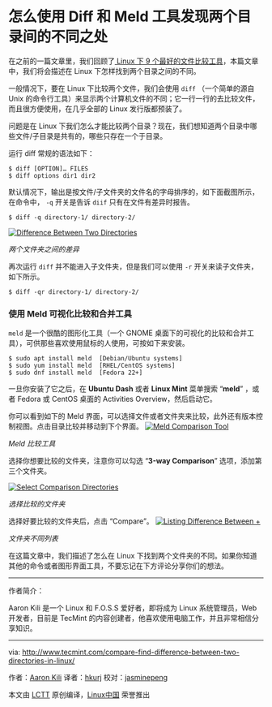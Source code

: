 怎么使用 Diff 和 Meld 工具发现两个目录间的不同之处
============================================================

在之前的一篇文章里，我们回顾了[ Linux 下 9 个最好的文件比较工具][1]，本篇文章中，我们将会描述在 Linux 下怎样找到两个目录之间的不同。

一般情况下，要在 Linux 下比较两个文件，我们会使用 `diff` （一个简单的源自 Unix 的命令行工具）来显示两个计算机文件的不同；它一行一行的去比较文件，而且很方便使用，在几乎全部的 Linux 发行版都预装了。

问题是在 Linux 下我们怎么才能比较两个目录？现在，我们想知道两个目录中哪些文件/子目录是共有的，哪些只存在一个于目录。

运行 diff 常规的语法如下：

```
$ diff [OPTION]… FILES
$ diff options dir1 dir2 
```

默认情况下，输出是按文件/子文件夹的文件名的字母排序的，如下面截图所示，在命令中， `-q` 开关是告诉 `diif` 只有在文件有差异时报告。

```
$ diff -q directory-1/ directory-2/
```
[
 ![Difference Between Two Directories](http://www.tecmint.com/wp-content/uploads/2017/05/Difference-Between-Two-Directories.png) 
][3]

*两个文件夹之间的差异*

再次运行 `diff` 并不能进入子文件夹，但是我们可以使用 `-r` 开关来读子文件夹，如下所示。

```
$ diff -qr directory-1/ directory-2/ 
```

### 使用 Meld 可视化比较和合并工具

`meld` 是一个很酷的图形化工具（一个 GNOME 桌面下的可视化的比较和合并工具），可供那些喜欢使用鼠标的人使用，可按如下来安装。

```
$ sudo apt install meld  [Debian/Ubuntu systems]
$ sudo yum install meld  [RHEL/CentOS systems]
$ sudo dnf install meld  [Fedora 22+]
```

一旦你安装了它之后，在 **Ubuntu Dash** 或者 **Linux Mint** 菜单搜索 “**meld**” ，或者 Fedora 或 CentOS 桌面的 Activities Overview，然后启动它。

你可以看到如下的 Meld 界面，可以选择文件或者文件夹来比较，此外还有版本控制视图。点击目录比较并移动到下个界面。
[
 ![Meld Comparison Tool](http://www.tecmint.com/wp-content/uploads/2017/05/Meld-Comparison-Tool.png) 
][4]

*Meld 比较工具*

选择你想要比较的文件夹，注意你可以勾选 “**3-way Comparison**” 选项，添加第三个文件夹。

[
 ![Select Comparison Directories](http://www.tecmint.com/wp-content/uploads/2017/05/Select-Comparison-Directories.png) 
][5]

*选择比较的文件夹*

选择好要比较的文件夹后，点击 “Compare”。
[
 ![Listing Difference Between +](http://www.tecmint.com/wp-content/uploads/2017/05/Listing-Difference-Between-Directories.png) 
][6]

*文件夹不同列表*

在这篇文章中，我们描述了怎么在 Linux 下找到两个文件夹的不同。如果你知道其他的命令或者图形界面工具，不要忘记在下方评论分享你们的想法。

--------------------------------------------------------------------------------

作者简介：

Aaron Kili 是一个 Linux 和 F.O.S.S 爱好者，即将成为 Linux 系统管理员，Web 开发者，目前是 TecMint 的内容创建者，他喜欢使用电脑工作，并且非常相信分享知识。

-------------------

via: http://www.tecmint.com/compare-find-difference-between-two-directories-in-linux/

作者：[Aaron Kili][a]
译者：[hkurj](https://github.com/hkurj)
校对：[jasminepeng](https://github.com/jasminepeng)

本文由 [LCTT](https://github.com/LCTT/TranslateProject) 原创编译，[Linux中国](https://linux.cn/) 荣誉推出

[a]:http://www.tecmint.com/author/aaronkili/
[1]:http://www.tecmint.com/best-linux-file-diff-tools-comparison/
[2]:http://www.tecmint.com/freefilesync-compare-synchronize-files-in-ubuntu/
[3]:http://www.tecmint.com/wp-content/uploads/2017/05/Difference-Between-Two-Directories.png
[4]:http://www.tecmint.com/wp-content/uploads/2017/05/Meld-Comparison-Tool.png
[5]:http://www.tecmint.com/wp-content/uploads/2017/05/Select-Comparison-Directories.png
[6]:http://www.tecmint.com/wp-content/uploads/2017/05/Listing-Difference-Between-Directories.png
[7]:http://www.tecmint.com/compare-find-difference-between-two-directories-in-linux/#
[8]:http://www.tecmint.com/compare-find-difference-between-two-directories-in-linux/#
[9]:http://www.tecmint.com/compare-find-difference-between-two-directories-in-linux/#
[10]:http://www.tecmint.com/compare-find-difference-between-two-directories-in-linux/#
[11]:http://www.tecmint.com/compare-find-difference-between-two-directories-in-linux/#comments
[12]:http://www.tecmint.com/author/aaronkili/
[13]:http://www.tecmint.com/10-useful-free-linux-ebooks-for-newbies-and-administrators/
[14]:http://www.tecmint.com/free-linux-shell-scripting-books/
